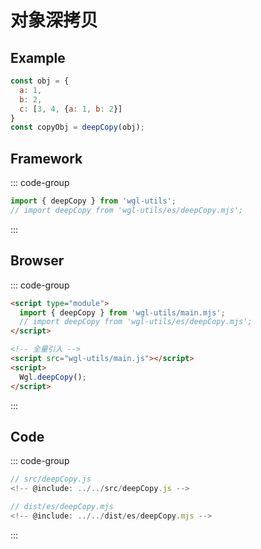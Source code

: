 # 对象深拷贝

## Example
```js
const obj = {
  a: 1,
  b: 2,
  c: [3, 4, {a: 1, b: 2}]
}
const copyObj = deepCopy(obj);
```

## Framework
::: code-group
```js  [ESModule]
import { deepCopy } from 'wgl-utils';
// import deepCopy from 'wgl-utils/es/deepCopy.mjs';
```
:::


## Browser
::: code-group

```html  [ESModule]
<script type="module">
  import { deepCopy } from 'wgl-utils/main.mjs';
  // import deepCopy from 'wgl-utils/es/deepCopy.mjs';
</script>
```
```html  [UMD]
<!-- 全量引入 -->
<script src="wgl-utils/main.js"></script>
<script>
  Wgl.deepCopy();
</script>
```
:::


## Code
::: code-group

```js  [源码]
// src/deepCopy.js
<!-- @include: ../../src/deepCopy.js -->
```

```js  [ESModule]
// dist/es/deepCopy.mjs
<!-- @include: ../../dist/es/deepCopy.mjs -->
```
:::
